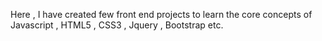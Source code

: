 Here , I have created few front end projects to learn the core concepts of Javascript , HTML5 , CSS3 , Jquery , Bootstrap etc.
